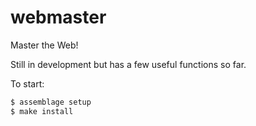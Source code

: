 # webmaster

Master the Web! 

Still in development but has a few useful functions so far.

To start:

```sh
$ assemblage setup
$ make install
```
